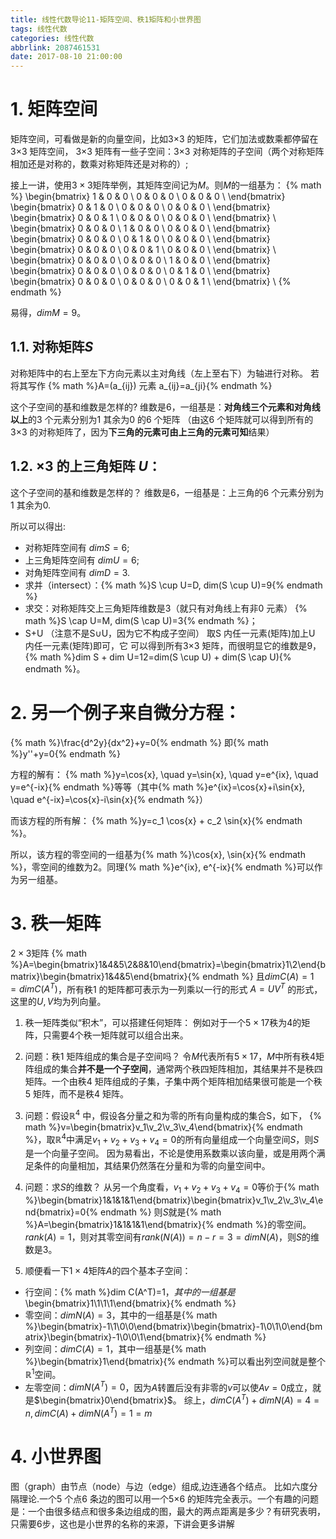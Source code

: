 ```yaml
---
title: 线性代数导论11-矩阵空间、秩1矩阵和小世界图
tags: 线性代数
categories: 线性代数
abbrlink: 2087461531
date: 2017-08-10 21:00:00
---
```


<!-- toc -->
<!-- more -->
# 1. 矩阵空间

矩阵空间，可看做是新的向量空间，比如3×3 的矩阵，它们加法或数乘都停留在3×3 矩阵空间，
3×3 矩阵有一些子空间：3×3 对称矩阵的子空间（两个对称矩阵相加还是对称的，数乘对称矩阵还是对称的）;

接上一讲，使用$3 \times 3$矩阵举例，其矩阵空间记为$M$。则$M$的一组基为：
{% math %}
\begin{bmatrix}
1 & 0 & 0 \\
0 & 0 & 0 \\
0 & 0 & 0 \\
\end{bmatrix}
\begin{bmatrix}
0 & 1 & 0 \\
0 & 0 & 0 \\
0 & 0 & 0 \\
\end{bmatrix}
\begin{bmatrix}
0 & 0 & 1 \\
0 & 0 & 0 \\
0 & 0 & 0 \\
\end{bmatrix} \\
\begin{bmatrix}
0 & 0 & 0 \\
1 & 0 & 0 \\
0 & 0 & 0 \\
\end{bmatrix}
\begin{bmatrix}
0 & 0 & 0 \\
0 & 1 & 0 \\
0 & 0 & 0 \\
\end{bmatrix}
\begin{bmatrix}
0 & 0 & 0 \\
0 & 0 & 1 \\
0 & 0 & 0 \\
\end{bmatrix} \\
\begin{bmatrix}
0 & 0 & 0 \\
0 & 0 & 0 \\
1 & 0 & 0 \\
\end{bmatrix}
\begin{bmatrix}
0 & 0 & 0 \\
0 & 0 & 0 \\
0 & 1 & 0 \\
\end{bmatrix}
\begin{bmatrix}
0 & 0 & 0 \\
0 & 0 & 0 \\
0 & 0 & 1 \\
\end{bmatrix} \\
{% endmath %}

易得，$dim M=9$。

## 1.1. 对称矩阵$S$
对称矩阵中的右上至左下方向元素以主对角线（左上至右下）为轴进行对称。
若将其写作  {% math %}A=(a_{ij}) 元素 a_{ij}=a_{ji}{% endmath %}

这个子空间的基和维数是怎样的?
维数是6，一组基是：**对角线三个元素和对角线以上**的3 个元素分别为1 其余为0 的6 个矩阵
（由这6 个矩阵就可以得到所有的3×3 的对称矩阵了，因为**下三角的元素可由上三角的元素可知**结果）

## 1.2. ×3 的上三角矩阵 $U$：
这个子空间的基和维数是怎样的？
维数是6，一组基是：上三角的6 个元素分别为1 其余为0.

所以可以得出:
- 对称矩阵空间有 $dim S=6$;
- 上三角矩阵空间有 $dim U=6$;
- 对角矩阵空间有 $dim D=3$.
- 求并（intersect）：{% math %}S \cup U=D, dim(S \cup U)=9{% endmath %}
- 求交：对称矩阵交上三角矩阵维数是3（就只有对角线上有非0 元素）
{% math %}S \cap U=M, dim(S \cap U)=3{% endmath %}；
- S+U （注意不是S∪U，因为它不构成子空间） 取S 内任一元素(矩阵)加上U 内任一元素(矩阵)即可，它
可以得到所有3×3 矩阵，而很明显它的维数是9，
{% math %}dim S + dim U=12=dim(S \cup U) + dim(S \cap U){% endmath %}。

# 2. 另一个例子来自微分方程：

{% math %}\frac{d^2y}{dx^2}+y=0{% endmath %}
即{% math %}y''+y=0{% endmath %}

方程的解有：
{% math %}y=\cos{x}, \quad y=\sin{x}, \quad y=e^{ix}, \quad y=e^{-ix}{% endmath %}等等（其中{% math %}e^{ix}=\cos{x}+i\sin{x}, \quad e^{-ix}=\cos{x}-i\sin{x}{% endmath %}）

而该方程的所有解：
{% math %}y=c_1 \cos{x} + c_2 \sin{x}{% endmath %}。

所以，该方程的零空间的一组基为{% math %}\cos{x}, \sin{x}{% endmath %}，零空间的维数为$2$。同理{% math %}e^{ix}, e^{-ix}{% endmath %}可以作为另一组基。

# 3. 秩一矩阵

$2 \times 3$矩阵
{% math %}A=\begin{bmatrix}1&4&5\\2&8&10\end{bmatrix}=\begin{bmatrix}1\\2\end{bmatrix}\begin{bmatrix}1&4&5\end{bmatrix}{% endmath %}
且$dimC(A)=1=dimC(A^T)$，所有秩1 的矩阵都可表示为一列乘以一行的形式 $A=UV^T$ 的形式，这里的$U, V$均为列向量。

1. 秩一矩阵类似“积木”，可以搭建任何矩阵：
例如对于一个$5 \times 17$秩为$4$的矩阵，只需要$4$个秩一矩阵就可以组合出来。

1. 问题：秩1 矩阵组成的集合是子空间吗？
令$M$代表所有$5 \times 17$，$M$中所有秩$4$矩阵组成的集合**并不是一个子空间**，通常两个秩四矩阵相加，其结果并不是秩四矩阵。一个由秩4 矩阵组成的子集，子集中两个矩阵相加结果很可能是一个秩5 矩阵，而不是秩4 矩阵。

1. 问题：假设$\mathbb{R}^4$ 中，假设各分量之和为零的所有向量构成的集合S，如下，
 {% math %}v=\begin{bmatrix}v_1\\v_2\\v_3\\v_4\end{bmatrix}{% endmath %}，取$\mathbb{R}^4$中满足$v_1+v_2+v_3+v_4=0$的所有向量组成一个向量空间$S$，则$S$是一个向量子空间。
因为易看出，不论是使用系数乘以该向量，或是用两个满足条件的向量相加，其结果仍然落在分量和为零的向量空间中。

1. 问题：求$S$的维数？
从另一个角度看，$v_1+v_2+v_3+v_4=0$等价于{% math %}\begin{bmatrix}1&1&1&1\end{bmatrix}\begin{bmatrix}v_1\\v_2\\v_3\\v_4\end{bmatrix}=0{% endmath %}
则$S$就是{% math %}A=\begin{bmatrix}1&1&1&1\end{bmatrix}{% endmath %}的零空间。
$rank(A)=1$，则对其零空间有$rank(N(A))=n-r=3=dim N(A)$，则$S$的维数是$3$。

1. 顺便看一下$1 \times 4$矩阵$A$的四个基本子空间：
- 行空间：{% math %}dim C(A^T)=1$，其中的一组基是$\begin{bmatrix}1\\1\\1\\1\end{bmatrix}{% endmath %}
- 零空间：$dim N(A)=3$，其中的一组基是{% math %}\begin{bmatrix}-1\\1\\0\\0\end{bmatrix}\begin{bmatrix}-1\\0\\1\\0\end{bmatrix}\begin{bmatrix}-1\\0\\0\\1\end{bmatrix}{% endmath %}
- 列空间：$dim C(A)=1$，其中一组基是{% math %}\begin{bmatrix}1\end{bmatrix}{% endmath %}可以看出列空间就是整个$\mathbb{R}^1$空间。
- 左零空间：$dim N(A^T)=0$，因为$A$转置后没有非零的$v$可以使$Av=0$成立，就是$\begin{bmatrix}0\end{bmatrix}$。
综上，$dim C(A^T)+dim N(A)=4=n, dim C(A)+dim N(A^T)=1=m$

# 4. 小世界图

图（graph）由节点（node）与边（edge）组成,边连通各个结点。
比如六度分隔理论.一个5 个点6 条边的图可以用一个5×6 的矩阵完全表示。一个有趣的问题是：一个由很多结点和很多条边组成的图，最大的两点距离是多少？有研究表明，只需要6步，这也是小世界的名称的来源，下讲会更多讲解